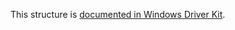 This structure is [documented in Windows Driver Kit](https://learn.microsoft.com/en-us/windows-hardware/drivers/ddi/ntddk/ns-ntddk-process_mitigation_sehop_policy).
